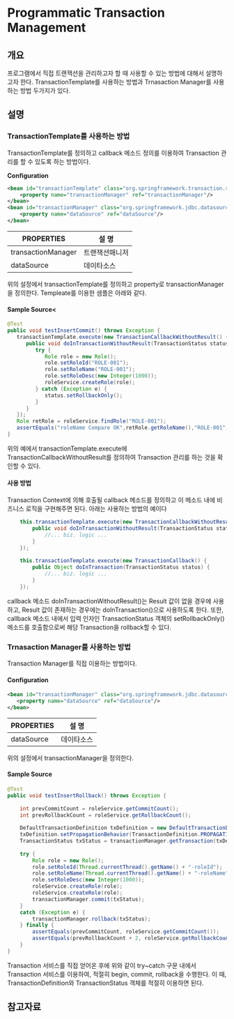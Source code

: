 # Programmatic Transaction Management

## 개요
프로그램에서 직접 트랜잭션을 관리하고자 할 때 사용할 수 있는 방법에 대해서 설명하고자 한다. TransactionTemplate를 사용하는 방법과 Trnasaction Manager를 사용하는 방법 두가지가 있다.

## 설명
### TransactionTemplate를 사용하는 방법
TransactionTemplate를 정의하고 callback 메소드 정의를 이용하여 Transaction 관리를 할 수 있도록 하는 방법이다.

<b>Configuration</b>

```xml
<bean id="transactionTemplate" class="org.springframework.transaction.support.TransactionTemplate">
    <property name="transactionManager" ref="transactionManager"/>
</bean>
<bean id="transactionManager" class="org.springframework.jdbc.datasource.DataSourceTransactionManager">
    <property name="dataSource" ref="dataSource"/>
</bean>
```

| PROPERTIES         | 설 명     |
| ------------------ | ------- |
| transactionManager | 트랜잭션매니저 |
| dataSource         | 데이타소스   |

위의 설정에서 transactionTemplate를 정의하고 property로 transactionManager을 정의한다. Templeate를 이용한 샘플은 아래와 같다.

#### Sample Source<

```java
@Test
public void testInsertCommit() throws Exception {
   transactionTemplate.execute(new TransactionCallbackWithoutResult() {
      public void doInTransactionWithoutResult(TransactionStatus status) {
         try {
            Role role = new Role();
            role.setRoleId("ROLE-001");
            role.setRoleName("ROLE-001");
            role.setRoleDesc(new Integer(1000));
            roleService.createRole(role);
         } catch (Exception e) {
            status.setRollbackOnly();
         }
      }
   });		
   Role retRole = roleService.findRole("ROLE-001");		
   assertEquals("roleName Compare OK",retRole.getRoleName(),"ROLE-001");
}
```

위의 예에서 transactionTemplate.execute에 TransactionCallbackWithoutResult를 정의하여 Transaction 관리를 하는 것을 확인할 수 있다.

#### 사용 방법

Transaction Context에 의해 호출될 callback 메소드를 정의하고 이 메소드 내에 비즈니스 로직을 구현해주면 된다. 아래는 사용하는 방법의 예이다

```java
    this.transactionTemplate.execute(new TransactionCallbackWithoutResult() {                
        public void doInTransactionWithoutResult(TransactionStatus status) {                    
            //... biz. logic ...       
        }
    });
 
    this.transactionTemplate.execute(new TransactionCallback() {                
        public Object doInTransaction(TransactionStatus status) {                    
            //... biz. logic ...       
        }
    });
```

callback 메소드 doInTransactionWithoutResult()는 Result 값이 없을 경우에 사용하고, Result 값이 존재하는 경우에는 doInTransaction()으로 사용하도록 한다. 또한, callback 메소드 내에서 입력 인자인 TransactionStatus 객체의 setRollbackOnly() 메소드를 호출함으로써 해당 Transaction을 rollback할 수 있다.

### Trnasaction Manager를 사용하는 방법
Transaction Manager를 직접 이용하는 방법이다.

#### Configuration

```xml
<bean id="transactionManager" class="org.springframework.jdbc.datasource.DataSourceTransactionManager">
   <property name="dataSource" ref="dataSource"/>
</bean>
```

| PROPERTIES | 설 명      |
| ---------- | -------- |
| dataSource | 데이타소스 |

위의 설정에서 transactionManager을 정의한다.

#### Sample Source

```java
@Test
public void testInsertRollback() throws Exception {
 
    int prevCommitCount = roleService.getCommitCount();
    int prevRollbackCount = roleService.getRollbackCount();
 
    DefaultTransactionDefinition txDefinition = new DefaultTransactionDefinition();
    txDefinition.setPropagationBehavior(TransactionDefinition.PROPAGATION_REQUIRED);
    TransactionStatus txStatus = transactionManager.getTransaction(txDefinition);
 
    try {
        Role role = new Role();
        role.setRoleId(Thread.currentThread().getName() + "-roleId");
        role.setRoleName(Thread.currentThread().getName() + "-roleName");
        role.setRoleDesc(new Integer(1000));
        roleService.createRole(role);
        roleService.createRole(role);
        transactionManager.commit(txStatus);		
    } 
    catch (Exception e) {
        transactionManager.rollback(txStatus);
    } finally {
        assertEquals(prevCommitCount, roleService.getCommitCount());
        assertEquals(prevRollbackCount + 2, roleService.getRollbackCount());
    }
}
```

Transaction 서비스를 직접 얻어온 후에 위와 같이 try~catch 구문 내에서 Transaction 서비스를 이용하여, 적절히 begin, commit, rollback을 수행한다. 이 때, TransactionDefinition와 TransactionStatus 객체를 적절히 이용하면 된다.

## 참고자료